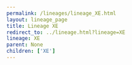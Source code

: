 ```yaml
---
permalink: /lineages/lineage_XE.html
layout: lineage_page
title: Lineage XE
redirect_to: ../lineage.html?lineage=XE
lineage: XE
parent: None
children: ['XE']
---
```

